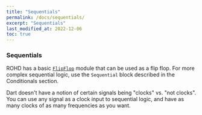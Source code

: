 ```yaml
---
title: "Sequentials"
permalink: /docs/sequentials/
excerpt: "Sequentials"
last_modified_at: 2022-12-06
toc: true
---
```


### Sequentials

ROHD has a basic [`FlipFlop`](https://intel.github.io/rohd-website/api/rohd/FlipFlop-class.html) module that can be used as a flip flop.  For more complex sequential logic, use the `Sequential` block described in the Conditionals section.

Dart doesn't have a notion of certain signals being "clocks" vs. "not clocks".  You can use any signal as a clock input to sequential logic, and have as many clocks of as many frequencies as you want.
